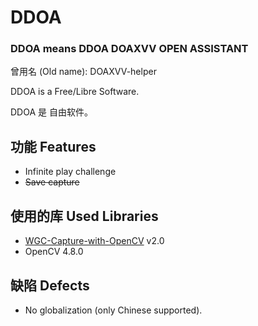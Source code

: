 # DDOA

### DDOA means DDOA DOAXVV OPEN ASSISTANT

曾用名 (Old name): DOAXVV-helper

DDOA is a Free/Libre Software.

DDOA 是 自由软件。

## 功能 Features

* Infinite play challenge
* ~~Save capture~~

## 使用的库 Used Libraries

* [WGC-Capture-with-OpenCV](https://github.com/OwlHowlinMornSky/WGC-Capture-with-OpenCV) v2.0
* OpenCV 4.8.0

## 缺陷 Defects

* No globalization (only Chinese supported).
